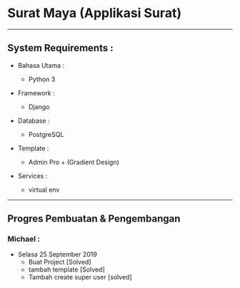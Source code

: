 # Surat Maya (Applikasi Surat)
----------------------------------------------------

## System Requirements :
* Bahasa Utama :
  - Python 3

* Framework :
  - Django

* Database :
  - PostgreSQL

* Template :
  - Admin Pro + (Gradient Design)

* Services :
  - virtual env

----------------------------------------------------

## Progres Pembuatan & Pengembangan

### Michael :
  * Selasa 25 September 2019
    - Buat Project [Solved]
    - tambah template [Solved]
    - Tambah create super user [solved]
